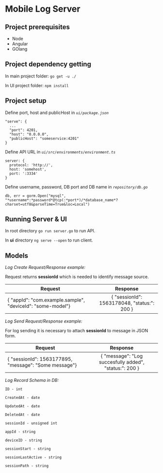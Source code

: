# Mobile Log Server

## Project prerequisites

- Node
- Angular
- GOlang

## Project dependency getting

In main project folder: `go get -u ./`

In UI project folder: `npm install`

## Project setup

Define port, host and publicHost in *`ui/package.json`*

```
"serve": {
  ...
  "port": 4201,
  "host": "0.0.0.0",
  "publicHost": "someservice:4201"
}
```

Define API URL in *`ui/src/environments/environment.ts`*
```
server: {
  protocol: 'http://',
  host: 'somehost',
  port: ':3334'
}
```

Define username, password, DB port and DB name in *`repository/db.go`*

```
db, err = gorm.Open("mysql", "*username*:*password*@tcp(:*port*)/*database_name*?charset=utf8&parseTime=True&loc=Local")
```

## Running Server & UI

In root directory `go run server.go` to run API.

In **ui** directory `ng serve --open` to run client.

## Models

_Log Create Request/Response example:_

Request returns **sessionId** which is needed to identify message source.

| Request        | Response           |
| ------------- |:-------------:|
| { "appId": "com.example.sample", "deviceId": "some-model"}      | { "sessionId": 1563178048, "status:": 200 } |

_Log Send Request/Response example:_

For log sending it is necessary to attach **sessionId** to message in JSON form.

| Request        | Response           |
| ------------- |:-------------:|
| { "sessionId": 1563177895, "message": "Some message"}      | { "message": "Log succesfully added", "status:": 200 } |

_Log Record Schema in DB:_

```
ID - int

CreatedAt - date

UpdatedAt - date

DeletedAt - date

sessionId - unsigned int

appId - string

deviceID - string

sessionStart - string

sessionLastActive - string

sessionPath - string 
```
#
